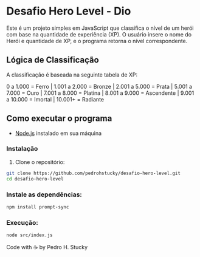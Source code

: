 # Desafio Hero Level - Dio

Este é um projeto simples em JavaScript que classifica o nível de um herói com base na quantidade de experiência (XP). O usuário insere o nome do Herói e quantidade de XP, e o programa retorna o nível correspondente.

## Lógica de Classificação

A classificação é baseada na seguinte tabela de XP:

0 a 1.000 = Ferro |
1.001 a 2.000 = Bronze |
2.001 a 5.000 = Prata |
5.001 a 7.000 = Ouro |
7.001 a 8.000 = Platina |
8.001 a 9.000 = Ascendente |
9.001 a 10.000 = Imortal |
10.001+ = Radiante

## Como executar o programa

- [Node.js](https://nodejs.org/) instalado em sua máquina

### Instalação
1. Clone o repositório:
```bash
git clone https://github.com/pedrohstucky/desafio-hero-level.git
cd desafio-hero-level
```

### Instale as dependências:
```bash
npm install prompt-sync
```

### Execução:
```bash
node src/index.js
```
Code with ☕️ by Pedro H. Stucky